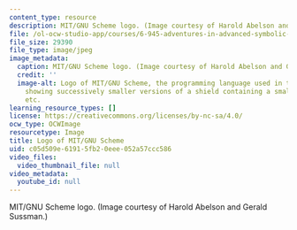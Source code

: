 ```yaml
---
content_type: resource
description: MIT/GNU Scheme logo. (Image courtesy of Harold Abelson and Gerald Sussman.)
file: /ol-ocw-studio-app/courses/6-945-adventures-in-advanced-symbolic-programming-spring-2009/c05d509e61915fb20eee052a57ccc586_6-945s09.jpg
file_size: 29390
file_type: image/jpeg
image_metadata:
  caption: MIT/GNU Scheme logo. (Image courtesy of Harold Abelson and Gerald Sussman.)
  credit: ''
  image-alt: Logo of MIT/GNU Scheme, the programming language used in this course,
    showing successively smaller versions of a shield containing a smaller shield,
    etc.
learning_resource_types: []
license: https://creativecommons.org/licenses/by-nc-sa/4.0/
ocw_type: OCWImage
resourcetype: Image
title: Logo of MIT/GNU Scheme
uid: c05d509e-6191-5fb2-0eee-052a57ccc586
video_files:
  video_thumbnail_file: null
video_metadata:
  youtube_id: null
---
```

MIT/GNU Scheme logo. (Image courtesy of Harold Abelson and Gerald Sussman.)